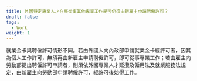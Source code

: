 ```yaml
---
title: 外國特定專業人才在臺從事其他專業工作是否仍須由新雇主申請聘僱許可？
draft: false
tags:
  - Work
weight: 1
---
```

就業金卡與聘僱許可情形不同。若由外國人向內政部申請就業金卡經許可者，因其為個人工作許可，無須再由新雇主申請聘僱許可，即可從事專業工作；若由雇主向勞動部提出聘僱許可申請者，則須依外國專業人才延攬及僱用法及就業服務法規定，由新雇主向勞動部申請聘僱許可，經許可後始得工作。